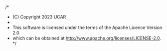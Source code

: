 /*
 * (C) Copyright 2023 UCAR
 *
 * This software is licensed under the terms of the Apache Licence Version 2.0
 * which can be obtained at http://www.apache.org/licenses/LICENSE-2.0.
 */

